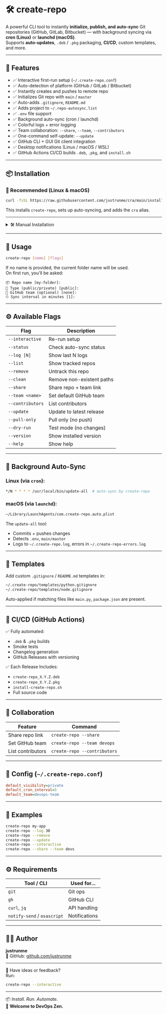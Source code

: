 # 🛠 create-repo

A powerful CLI tool to instantly **initialize, publish, and auto-sync** Git repositories (GitHub, GitLab, Bitbucket) — with background syncing via **cron (Linux)** or **launchd (macOS)**.  
Supports **auto-updates**, `.deb` / `.pkg` packaging, **CI/CD**, custom templates, and more.

---

## 🚀 Features

- ✅ Interactive first-run setup (`~/.create-repo.conf`)
- ✅ Auto-detection of platform (GitHub / GitLab / Bitbucket)
- ✅ Instantly creates and pushes to remote repo
- ✅ Initializes Git repo with `main` / `master`
- ✅ Auto-adds `.gitignore`, `README.md`
- ✅ Adds project to `~/.repo-autosync.list`
- ✅ `.env` file support
- ✅ Background auto-sync (cron / launchd)
- ✅ Colorful logs + error logging
- ✅ Team collaboration: `--share`, `--team`, `--contributors`
- ✅ One-command self-update: `--update`
- ✅ GitHub CLI + GUI Git client integration
- ✅ Desktop notifications (Linux / macOS / WSL)
- ✅ GitHub Actions CI/CD builds `.deb`, `.pkg`, and `install.sh`

---

## 📦 Installation

### 🧩 Recommended (Linux & macOS)

```bash
curl -fsSL https://raw.githubusercontent.com/justrunme/cra/main/install-create-repo.sh | bash
```

This installs `create-repo`, sets up auto-syncing, and adds the `cra` alias.

---

<details>
<summary>🛠 Manual Installation</summary>

### 📥 Linux (.deb)

```bash
sudo apt install -y jq
curl -s https://api.github.com/repos/justrunme/cra/releases/latest \
| jq -r '.assets[] | select(.name | endswith(".deb")) | .browser_download_url' \
| xargs wget -O create-repo.deb
sudo dpkg -i create-repo.deb
```

### 🍏 macOS (.pkg)

```bash
curl -s https://api.github.com/repos/justrunme/cra/releases/latest \
| jq -r '.assets[] | select(.name | endswith(".pkg")) | .browser_download_url' \
| xargs wget -O create-repo.pkg
sudo installer -pkg create-repo.pkg -target /
```

</details>

---

## 🧠 Usage

```bash
create-repo [name] [flags]
```

If no name is provided, the current folder name will be used.  
On first run, you'll be asked:

```
📦 Repo name [my-folder]:
🔐 Type (public/private) [public]:
👥 GitHub team (optional) [none]:
⏱ Sync interval in minutes [1]:
```

---

## ⚙️ Available Flags

| Flag              | Description |
|-------------------|-------------|
| `--interactive`   | Re-run setup |
| `--status`        | Check auto-sync status |
| `--log [N]`       | Show last N logs |
| `--list`          | Show tracked repos |
| `--remove`        | Untrack this repo |
| `--clean`         | Remove non-existent paths |
| `--share`         | Share repo + team link |
| `--team <name>`   | Set default GitHub team |
| `--contributors`  | List contributors |
| `--update`        | Update to latest release |
| `--pull-only`     | Pull only (no push) |
| `--dry-run`       | Test mode (no changes) |
| `--version`       | Show installed version |
| `--help`          | Show help |

---

## 🔁 Background Auto-Sync

### Linux (via `cron`):

```bash
*/N * * * * /usr/local/bin/update-all  # auto-sync by create-repo
```

### macOS (via `launchd`):

```bash
~/Library/LaunchAgents/com.create-repo.auto.plist
```

The `update-all` tool:
- Commits + pushes changes
- Detects `.env`, `main/master`
- Logs to `~/.create-repo.log`, errors in `~/.create-repo-errors.log`

---

## 🧩 Templates

Add custom `.gitignore` / `README.md` templates in:

```bash
~/.create-repo/templates/python.gitignore
~/.create-repo/templates/node.gitignore
```

Auto-applied if matching files like `main.py`, `package.json` are present.

---

## 🧪 CI/CD (GitHub Actions)

✅ Fully automated:
- `.deb` & `.pkg` builds
- Smoke tests
- Changelog generation
- GitHub Releases with versioning

✅ Each Release Includes:
- `create-repo_X.Y.Z.deb`
- `create-repo_X.Y.Z.pkg`
- `install-create-repo.sh`
- Full source code

---

## 👥 Collaboration

| Feature           | Command |
|------------------|---------|
| Share repo link  | `create-repo --share` |
| Set GitHub team  | `create-repo --team devops` |
| List contributors| `create-repo --contributors` |

---

## 📜 Config (`~/.create-repo.conf`)

```ini
default_visibility=private
default_cron_interval=5
default_team=devops-team
```

---

## 🧪 Examples

```bash
create-repo my-app
create-repo --log 30
create-repo --remove
create-repo --update
create-repo --interactive
create-repo --share --team devs
```

---

## ⚙️ Requirements

| Tool / CLI       | Used for...         |
|------------------|---------------------|
| `git`            | Git ops             |
| `gh`             | GitHub CLI          |
| `curl`, `jq`     | API handling        |
| `notify-send` / `osascript` | Notifications |

---

## 👨‍💻 Author

**justrunme**  
🔗 GitHub: [github.com/justrunme](https://github.com/justrunme)

---

🙋 Have ideas or feedback?  
Run:

```bash
create-repo --interactive
```

---

📦 _Install. Run. Automate._  
🚀 **Welcome to DevOps Zen.**
```
